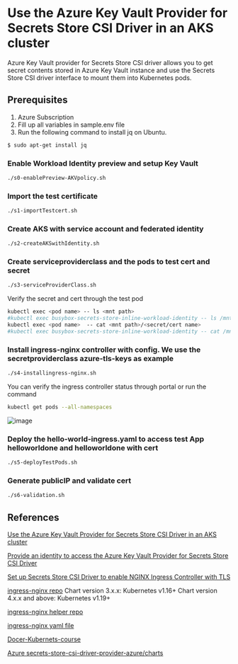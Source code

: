 # Use the Azure Key Vault Provider for Secrets Store CSI Driver in an AKS cluster
Azure Key Vault provider for Secrets Store CSI driver allows you to get secret contents stored in Azure Key Vault instance and use the Secrets Store CSI driver interface to mount them into Kubernetes pods.

## Prerequisites
1. Azure Subscription 
2. Fill up all variables in sample.env file
3. Run the following command to install jq on Ubuntu.
```sh
$ sudo apt-get install jq
```

### Enable Workload Identity preview and setup Key Vault 
```sh
./s0-enablePreview-AKVpolicy.sh
```
### Import the test certificate 
```sh
./s1-importTestcert.sh
```
### Create AKS with service account and federated identity 
```sh
./s2-createAKSwithIdentity.sh
```

### Create serviceproviderclass and the pods to test cert and secret
```sh
./s3-serviceProviderClass.sh
```
Verify the secret and cert through the test pod
```sh
kubectl exec <pod name> -- ls <mnt path>
#kubectl exec busybox-secrets-store-inline-workload-identity -- ls /mnt/secrets-store/
kubectl exec <pod name>  -- cat <mnt path>/<secret/cert name>
#kubectl exec busybox-secrets-store-inline-workload-identity -- cat /mnt/secrets-store/secret1
```

### Install ingress-nginx controller with config. We use the secretproviderclass azure-tls-keys as example 
```sh
./s4-installingress-nginx.sh
```
You can verify the ingress controller status through portal or run the command 
```sh
kubectl get pods --all-namespaces 
```
![image](https://user-images.githubusercontent.com/20976896/215640332-f4fe3165-ac72-4cef-95ad-e1af539c0190.png)

### Deploy the hello-world-ingress.yaml to access test App helloworldone and  helloworldone with cert
```sh
./s5-deployTestPods.sh
```

### Generate publicIP and validate cert 
```sh
./s6-validation.sh
```


## References 
[Use the Azure Key Vault Provider for Secrets Store CSI Driver in an AKS cluster](https://learn.microsoft.com/en-us/azure/aks/csi-secrets-store-driver#upgrade-an-existing-aks-cluster-with-azure-key-vault-provider-for-secrets-store-csi-driver-support)

[Provide an identity to access the Azure Key Vault Provider for Secrets Store CSI Driver](https://learn.microsoft.com/en-us/azure/aks/csi-secrets-store-identity-access)

[Set up Secrets Store CSI Driver to enable NGINX Ingress Controller with TLS](https://learn.microsoft.com/en-us/azure/aks/csi-secrets-store-nginx-tls)

[ingress-nginx repo](https://github.com/kubernetes/ingress-nginx/tree/main/charts/ingress-nginx)
Chart version 3.x.x: Kubernetes v1.16+
Chart version 4.x.x and above: Kubernetes v1.19+

[ingress-nginx helper repo](https://github.dev/kubernetes/ingress-nginx/blob/5628f765fe883dd8c13ccd3084e9003ffd3e28d5/charts/ingress-nginx/templates/_helpers.tpl#L152)

[ingress-nginx yaml file](https://github.com/kubernetes/ingress-nginx/blob/main/charts/ingress-nginx/Chart.yaml)

[Docer-Kubernets-course](https://github.dev/HoussemDellai/docker-kubernetes-course)

[Azure secrets-store-csi-driver-provider-azure/charts](https://github.com/Azure/secrets-store-csi-driver-provider-azure/tree/04c1fae211b522a84a7818cac7b7daaef1ca9ef2/charts/csi-secrets-store-provider-azure)